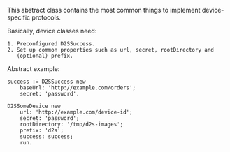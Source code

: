This abstract class contains the most common things to implement device-specific protocols.

Basically, device classes need:

	1. Preconfigured D2SSuccess.
	2. Set up common properties such as url, secret, rootDirectory and
	   (optional) prefix.

Abstract example:

 	success := D2SSuccess new
		baseUrl: 'http://example.com/orders';
		secret: 'password'.

	D2SSomeDevice new
		url: 'http://example.com/device-id';
		secret: 'password';
		rootDirectory: '/tmp/d2s-images';
		prefix: 'd2s';
		success: success;
		run.
